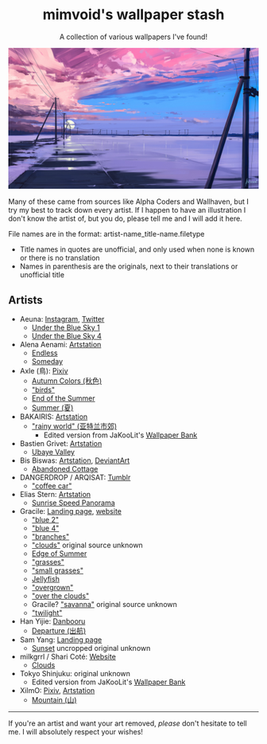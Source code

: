 <h1 align="center">mimvoid's wallpaper stash</h1>
<p align="center">A collection of various wallpapers I've found!</p>

![alena-aenami_endless](wallpapers/alena-aenami_endless.jpg)

Many of these came from sources like Alpha Coders and Wallhaven, but I try my best to track down every artist. If I happen to have an illustration I don't know the artist of, but you do, please tell me and I will add it here.

File names are in the format: artist-name_title-name.filetype
- Title names in quotes are unofficial, and only used when none is known or there is no translation
- Names in parenthesis are the originals, next to their translations or unofficial title

## Artists
- Aeuna: [Instagram](https://www.instagram.com/aeuna._/), [Twitter](https://x.com/byAeuna)
  - [Under the Blue Sky 1](https://x.com/byAeuna/status/1667749176443289600/photo/1)
  - [Under the Blue Sky 4](https://x.com/byAeuna/status/1667749176443289600/photo/4)
- Alena Aenami: [Artstation](https://www.artstation.com/aenamiart)
  - [Endless](https://www.artstation.com/artwork/4bX4eY)
  - [Someday](https://www.artstation.com/artwork/Ya4WAb)
- Axle (鳥): [Pixiv](https://www.pixiv.net/en/users/8236670)
  - [Autumn Colors (秋色)](https://www.pixiv.net/en/artworks/71328482)
  - ["birds"](https://www.pixiv.net/en/artworks/97618640)
  - [End of the Summer](https://www.pixiv.net/en/artworks/70458152)
  - [Summer (夏)](https://www.pixiv.net/en/artworks/70142035)
- BAKAIRIS: [Artstation](https://www.artstation.com/bakairis)
  - ["rainy world" (亚特兰市郊)](https://www.artstation.com/artwork/YK8DNq)
    - Edited version from JaKooLit's [Wallpaper Bank](https://github.com/JaKooLit/Wallpaper-Bank)
- Bastien Grivet: [Artstation](https://www.artstation.com/grivetart)
  - [Ubaye Valley](https://www.artstation.com/artwork/3WdYo)
- Bis Biswas: [Artstation](https://www.artstation.com/imbis), [DeviantArt](https://www.deviantart.com/bisbiswas)
  - [Abandoned Cottage](https://www.deviantart.com/bisbiswas/art/Abandoned-Cottage-949858161)
- DANGERDROP / ARQISAT: [Tumblr](https://dangerdrop.tumblr.com/)
  - ["coffee ](https://dangerdrop.tumblr.com/post/140761882420/u620) [car"](https://www.pixiv.net/en/artworks/55725854)
- Elias Stern: [Artstation](https://www.artstation.com/elias_stern)
  - [Sunrise Speed Panorama](https://www.artstation.com/artwork/5DmxW)
- Gracile: [Landing page](https://lit.link/en/gracilejp), [website](https://www.gracile.jp)
  - ["blue 2"](https://x.com/gracile_jp/status/1352278374903779329/photo/2)
  - ["blue 4"](https://x.com/gracile_jp/status/1352278374903779329/photo/4)
  - ["branches"](https://x.com/gracile_jp/status/1389577498862620673/photo/2)
  - ["clouds"](https://wallhaven.cc/w/e7d368) original source unknown
  - [Edge of Summer](https://x.com/gracile_jp/status/1168895118784507910/photo/2)
  - ["grasses"](https://x.com/gracile_jp/status/1707043713552368033/photo/1)
  - ["small grasses"](https://x.com/gracile_jp/status/1411382155498770433/photo/4)
  - [Jellyfish](https://x.com/gracile_jp/status/1497202048840118277/photo/1)
  - ["overgrown"](https://x.com/gracile_jp/status/1356610926397558785/photo/3)
  - ["over the clouds"](https://x.com/gracile_jp/status/1406328138607456258/photo/2)
  - Gracile? ["savanna"](https://wallhaven.cc/w/ex2dol) original source unknown
  - ["twilight"](https://x.com/gracile_jp/status/1789598350595293328)
- Han Yijie: [Danbooru](https://danbooru.donmai.us/posts?tags=han_yijie)
  - [Departure (出航)](https://danbooru.donmai.us/posts/1847025?q=han_yijie)
- Sam Yang: [Landing page](https://linktr.ee/samdoesarts)
  - [Sunset](https://x.com/samdoesarts/status/1696555428228874444) uncropped original unknown
- milkgrrl / Shari Coté: [Website](https://www.milkgrrl.com/home)
  - [Clouds](https://www.milkgrrl.com/portfolio?pgid=jja9jy5o-49abe1d5-7966-40a7-a66d-a163695ce767)
- Tokyo Shinjuku: original unknown
  - Edited version from JaKooLit's [Wallpaper Bank](https://github.com/JaKooLit/Wallpaper-Bank)
- XilmO: [Pixiv](https://www.pixiv.net/en/users/19389056), [Artstation](https://www.artstation.com/yhl)
  - [Mountain (山)](https://www.pixiv.net/en/artworks/106047489)

***
If you're an artist and want your art removed, *please* don't hesitate to tell me. I will absolutely respect your wishes!
